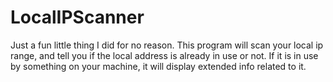 # LocalIPScanner
Just a fun little thing I did for no reason.
This program will scan your local ip range, and tell you if the local address is already in use or not. If it is in use by something on your machine, it will display extended info related to it.
